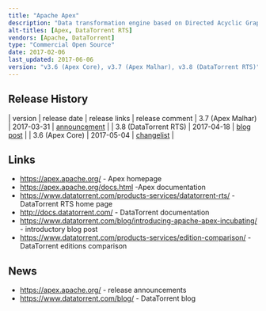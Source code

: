 ```yaml
---
title: "Apache Apex"
description: "Data transformation engine based on Directed Acyclic Graph (DAG) flows configured through a Java API or via JSON, with a stated focus on performance, code re-use, testability and ease of operations.  Runs over YARN and HDFS with native support for both micro-batch streaming and batch uses cases, and includes a range of standard operators and connectors (called Apex Malhar).  An Apache project, graduating in April 2016, having been originally donated in August 2015 by DataTorrent from their DataTorrent RTS product which launched in June 2014. Java based, with development lead by DataTorrent who distribute it as DataTorrent RTS in two editions - a Community Edition (which also includes a basic management GUI and a tool for configuring Apex for data ingestion), and an Enterprise Edition (which further includes a graphical transformation editor, a self service dashboard, security integration and commercial support, and is also available as a cloud offering)."
alt-titles: [Apex, DataTorrent RTS]
vendors: [Apache, DataTorrent]
type: "Commercial Open Source"
date: 2017-02-06
last_updated: 2017-06-06
version: "v3.6 (Apex Core), v3.7 (Apex Malhar), v3.8 (DataTorrent RTS)"
---
```

## Release History

| version | release date | release links | release comment
| 3.7 (Apex Malhar) | 2017-03-31 | [announcement](https://blogs.apache.org/apex/entry/apache_apex_malhar_3_6) |
| 3.8 (DataTorrent RTS) | 2017-04-18 | [blog post](https://www.datatorrent.com/blog/big-data-real-time-analytics-insights/) |
| 3.6 (Apex Core) | 2017-05-04 | [changelist](https://github.com/apache/apex-core/blob/v3.6.0/CHANGELOG.md) |

## Links

* <https://apex.apache.org/> - Apex homepage
* <https://apex.apache.org/docs.html> -Apex documentation
* <https://www.datatorrent.com/products-services/datatorrent-rts/> - DataTorrent RTS home page
* <http://docs.datatorrent.com/> - DataTorrent documentation
* <https://www.datatorrent.com/blog/introducing-apache-apex-incubating/> - introductory blog post
* <https://www.datatorrent.com/products-services/edition-comparison/> - DataTorrent editions comparison

## News

* <https://apex.apache.org/> - release announcements
* <https://www.datatorrent.com/blog/> - DataTorrent blog